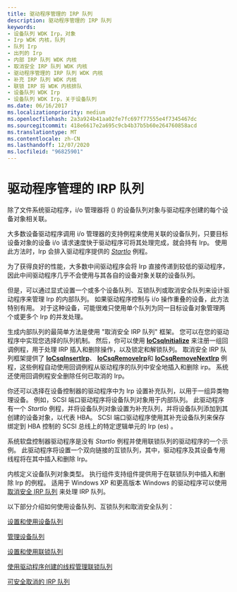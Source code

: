 ```yaml
---
title: 驱动程序管理的 IRP 队列
description: 驱动程序管理的 IRP 队列
keywords:
- 设备队列 WDK Irp，对象
- Irp WDK 内核，队列
- 队列 Irp
- 出列的 Irp
- 内部 IRP 队列 WDK 内核
- 取消安全 IRP 队列 WDK 内核
- 驱动程序管理的 IRP 队列 WDK 内核
- 补充 IRP 队列 WDK 内核
- 联锁 IRP 将 WDK 内核排队
- 设备队列 WDK Irp
- 设备队列 WDK Irp，关于设备队列
ms.date: 06/16/2017
ms.localizationpriority: medium
ms.openlocfilehash: 2a3a924b41aa02fe7fc697f77555e4f7345467dc
ms.sourcegitcommit: 418e6617e2a695c9cb4b37b5b60e264760858acd
ms.translationtype: MT
ms.contentlocale: zh-CN
ms.lasthandoff: 12/07/2020
ms.locfileid: "96825901"
---
```

# <a name="driver-managed-irp-queues"></a>驱动程序管理的 IRP 队列





除了文件系统驱动程序，i/o 管理器将 () 的设备队列对象与驱动程序创建的每个设备对象相关联。

大多数设备驱动程序调用 i/o 管理器的支持例程来使用关联的设备队列，只要目标设备对象的设备 i/o 请求速度快于驱动程序可将其处理完成，就会持有 Irp。 使用此方法时，Irp 会排入驱动程序提供的 [*StartIo*](/windows-hardware/drivers/ddi/wdm/nc-wdm-driver_startio) 例程。

为了获得良好的性能，大多数中间驱动程序会将 Irp 直接传递到较低的驱动程序，因此中间驱动程序几乎不会使用与其各自的设备对象关联的设备队列。

但是，可以通过显式设置一个或多个设备队列、互锁队列或取消安全队列来设计驱动程序来管理 Irp 的内部队列。 如果驱动程序控制与 i/o 操作重叠的设备，此方法特别有用。 对于这种设备，可能很难只使用单个队列为同一目标设备对象管理两个或更多个 Irp 的并发处理。

生成内部队列的最简单方法是使用 "取消安全 IRP 队列" 框架。 您可以在您的驱动程序中实现您选择的队列机制。 然后，你可以使用 [**IoCsqInitialize**](/windows-hardware/drivers/ddi/wdm/nf-wdm-iocsqinitialize) 来注册一组回调例程，用于处理 IRP 插入和删除操作，以及锁定和解锁队列。 取消安全 IRP 队列框架提供了 [**IoCsqInsertIrp**](/windows-hardware/drivers/ddi/wdm/nf-wdm-iocsqinsertirp)、 [**IoCsqRemoveIrp**](/windows-hardware/drivers/ddi/wdm/nf-wdm-iocsqremoveirp)和 [**IoCsqRemoveNextIrp**](/windows-hardware/drivers/ddi/wdm/nf-wdm-iocsqremovenextirp) 例程，这些例程自动使用回调例程从驱动程序的队列中安全地插入和删除 irp。 系统还使用回调例程安全删除任何已取消的 Irp。

你还可以选择在设备控制器的驱动程序中为 Irp 设置补充队列，以用于一组异类物理设备。 例如，SCSI 端口驱动程序将设备队列对象用于内部队列。 此驱动程序有一个 *StartIo* 例程，并将设备队列对象设置为补充队列，并将设备队列添加到其创建的设备对象，以代表 HBA。 SCSI 端口驱动程序使用其补充设备队列来保存绑定到 HBA 控制的 SCSI 总线上的特定逻辑单元的 Irp (es) 。

系统软盘控制器驱动程序是没有 *StartIo* 例程并使用联锁队列的驱动程序的一个示例。 此驱动程序将设置一个双向链接的互锁队列，其中，驱动程序及其设备专用线程将在其中插入和删除 Irp。

内核定义设备队列对象类型。 执行组件支持组件提供用于在联锁队列中插入和删除 Irp 的例程。 适用于 Windows XP 和更高版本 Windows 的驱动程序可以使用 [取消安全 IRP 队列](cancel-safe-irp-queues.md) 来处理 IRP 队列。

以下部分介绍如何使用设备队列、互锁队列和取消安全队列：

[设置和使用设备队列](setting-up-and-using-device-queues.md)

[管理设备队列](managing-device-queues.md)

[设置和使用联锁队列](setting-up-and-using-interlocked-queues.md)

[使用驱动程序创建的线程管理联锁队列](managing-interlocked-queues-with-a-driver-created-thread.md)

[可安全取消的 IRP 队列](cancel-safe-irp-queues.md)

 


